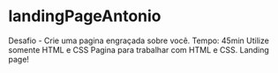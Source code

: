 # landingPageAntonio
Desafio - Crie uma pagina engraçada sobre você.
Tempo: 45min
Utilize somente HTML e CSS
Pagina para trabalhar com HTML e CSS. Landing page!
